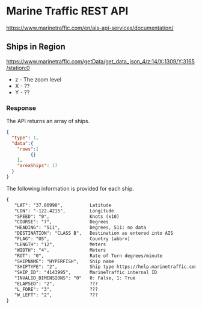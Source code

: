 # Marine Traffic REST API

https://www.marinetraffic.com/en/ais-api-services/documentation/

## Ships in Region

https://www.marinetraffic.com/getData/get_data_json_4/z:14/X:1309/Y:3165/station:0

* z - The zoom level
* X - ??
* Y - ??

### Response

The API returns an array of ships.

```json
{
  "type": 1,
  "data":{
    "rows":[
         {}
    ],
    "areaShips": 17
  }
}
```

The following information is provided for each ship.

```txt
{
   "LAT": "37.80998",          Latitude
   "LON": "-122.4215",         Longitude
   "SPEED": "0",               Knots (x10)
   "COURSE": "7",              Degrees
   "HEADING": "511",           Degrees, 511: no data
   "DESTINATION": "CLASS B",   Destination as entered into AIS
   "FLAG": "US",               Country (abbrv)
   "LENGTH": "12",             Meters
   "WIDTH": "4",               Meters
   "ROT": "0",                 Rate of Turn degrees/minute
   "SHIPNAME": "HYPERFISH",    Ship name
   "SHIPTYPE": "2",            Ship type https://help.marinetraffic.com/hc/en-us/articles/205579997-What-is-the-significance-of-the-AIS-SHIPTYPE-number-
   "SHIP_ID": "4143995",       MarineTraffic internal ID
   "INVALID_DIMENSIONS": "0"   0: False, 1: True
   "ELAPSED": "2",             ???
   "L_FORE": "3",              ???
   "W_LEFT": "2",              ???
}
```
